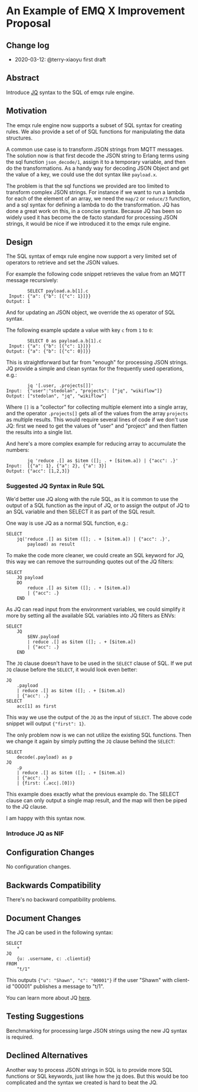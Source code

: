 # An Example of EMQ X Improvement Proposal

## Change log

* 2020-03-12: @terry-xiaoyu first draft

## Abstract

Introduce [JQ](https://stedolan.github.io/jq/) syntax to the SQL of emqx rule
engine.

## Motivation

The emqx rule engine now supports a subset of SQL syntax for creating rules. We
also provide a set of of SQL functions for manipulating the data structures.

A common use case is to transform JSON strings from MQTT messages.
The solution now is that first decode the JSON string to Erlang terms using
the sql function `json_decode/1`, assign it to a temporary variable, and then
do the transformations. As a handy way for decoding JSON Object and get the
value of a key, we could use the dot syntax like `payload.x`.

The problem is that the sql functions we provided are too limited to transform
complex JSON strings. For instance if we want to run a lambda for each of the
element of an array, we need the `map/2` or `reduce/3` function, and a sql
syntax for defining a lambda to do the transformation. JQ has done a great work
on this, in a concise syntax. Because JQ has been so widely used it has become
the de facto standard for processing JSON strings, it would be nice if we
introduced it to the emqx rule engine.

## Design

The SQL syntax of emqx rule engine now support a very limited set of operators
to retrieve and set the JSON values.

For example the following code snippet retrieves the value from an MQTT message
recursively:

```
        SELECT payload.a.b[1].c
 Input: {"a": {"b": [{"c": 1}]}}
Output: 1
```

And for updating an JSON object, we override the `AS` operator of SQL syntax.

The following example update a value with key `c` from `1` to `0`:

```
        SELECT 0 as payload.a.b[1].c
 Input: {"a": {"b": [{"c": 1}]}}
Output: {"a": {"b": [{"c": 0}]}}
```

This is straightforward but far from "enough" for processing JSON strings.
JQ provide a simple and clean syntax for the frequently used operations, e.g.:

```
        jq '[.user, .projects[]]'
Input:	{"user":"stedolan", "projects": ["jq", "wikiflow"]}
Output:	["stedolan", "jq", "wikiflow"]
```

Where `[]` is a "collector" for collecting multiple element into a single array,
and the operator `.projects[]` gets all of the values from the array `projects`
as multiple results. This would require several lines of code if we don't use
JQ: first we need to get the values of "user" and "project" and then flatten the
results into a single list.

And here's a more complex example for reducing array to accumulate the numbers:

```
        jq 'reduce .[] as $item ([]; . + [$item.a]) | {"acc": .}'
Input:  [{"a": 1}, {"a": 2}, {"a": 3}]
Output: {"acc": [1,2,3]}
```

### Suggested JQ Syntax in Rule SQL

We'd better use JQ along with the rule SQL, as it is common to use the output of
a SQL function as the input of JQ, or to assign the output of JQ to an SQL
variable and then SELECT it as part of the SQL result.

One way is use JQ as a normal SQL function, e.g.:

```
SELECT
    jq('reduce .[] as $item ([]; . + [$item.a]) | {"acc": .}',
        payload) as result
```

To make the code more cleaner, we could create an SQL keyword for JQ, this way
we can remove the surrounding quotes out of the JQ filters:

```
SELECT
    JQ payload
    DO
        reduce .[] as $item ([]; . + [$item.a])
        | {"acc": .}
    END
```

As JQ can read input from the environment variables, we could simplify it more
by setting all the available SQL variables into JQ filters as ENVs:

```
SELECT
    JQ
        $ENV.payload
        | reduce .[] as $item ([]; . + [$item.a])
        | {"acc": .}
    END
```

The `JQ` clause doesn't have to be used in the `SELECT` clause of SQL. If we put
`JQ` clause before the `SELECT`, it would look even better:

```
JQ
    .payload
    | reduce .[] as $item ([]; . + [$item.a])
    | {"acc": .}
SELECT
    acc[1] as first
```

This way we use the output of the `JQ` as the input of `SELECT`. The above code
snippet will output `{"first": 1}`.

The only problem now is we can not utilize the existing SQL functions.
Then we change it again by simply putting the `JQ` clause behind the `SELECT`:

```
SELECT
    decode(.payload) as p
JQ
    .p
    | reduce .[] as $item ([]; . + [$item.a])
    | {"acc": .}
    | {first: (.acc|.[0])}
```

This example does exactly what the previous example do. The SELECT clause can
only output a single map result, and the map will then be piped to the JQ clause.

I am happy with this syntax now.

### Introduce JQ as NIF



## Configuration Changes

No configuration changes.

## Backwards Compatibility

There's no backward compatibility problems.

## Document Changes

The JQ can be used in the following syntax:

```
SELECT
    *
JQ
    {u: .username, c: .clientid}
FROM
    "t/1"
```

This outputs `{"u": "Shawn", "c": "00001"}` if the user "Shawn" with client-id
"00001" publishes a message to "t/1".

You can learn more about JQ [here](https://stedolan.github.io/jq/).

## Testing Suggestions

Benchmarking for processing large JSON strings using the new JQ syntax is
required.

## Declined Alternatives

Another way to process JSON strings in SQL is to provide more SQL functions or
SQL keywords, just like how the jq does. But this would be too complicated and
the syntax we created is hard to beat the JQ.
